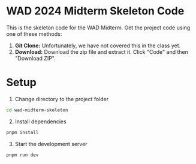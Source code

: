 # WAD 2024 Midterm Skeleton Code

This is the skeleton code for the WAD Midterm. Get the project code using one of these methods:
1. **Git Clone:** Unfortunately, we have not covered this in the class yet.
2. **Download:** Download the zip file and extract it. Click "Code" and then "Download ZIP".

# Setup
1. Change directory to the project folder
```bash
cd wad-midterm-skeleton
```
2. Install dependencies
```bash
pnpm install
```
3. Start the development server
```bash
pnpm run dev
```
